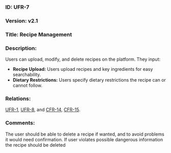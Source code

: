 ### ID: UFR-7

### Version: v2.1

### Title: Recipe Management

### Description: 
Users can upload, modify, and delete recipes on the platform. They input:
* **Recipe Upload:** Users upload recipes and key ingredients for easy searchability.
* **Dietary Restrictions:** Users specify dietary restrictions the recipe can or cannot follow.


### Relations:
[UFR-1](https://github.com/carmensat/RECIPE-ROULETTE/blob/main/REQUIREMENTS/UFR-1.md), 
[UFR-8](https://github.com/carmensat/RECIPE-ROULETTE/blob/main/REQUIREMENTS/UFR-8.md), and
[CFR-14](https://github.com/carmensat/RECIPE-ROULETTE/blob/main/REQUIREMENTS/CFR-14.md), 
[CFR-15](https://github.com/carmensat/RECIPE-ROULETTE/blob/main/REQUIREMENTS/CFR-15.md). 



### Comments: 
The user should be able to delete a recipe if wanted, and to avoid problems it would need confirmation. If user violates possible dangerous information the recipe should be deleted
